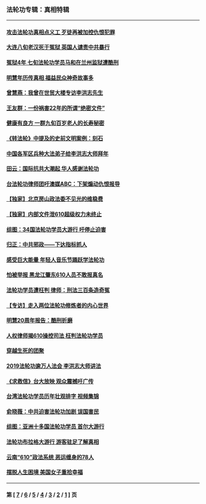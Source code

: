 ### 法轮功专辑：真相特辑
---
#### [攻击法轮功真相点义工 歹徒再被加控仇恨犯罪](../../pages/nf4389/n13601019.md?04170430) 
#### [大连八旬老汉死于冤狱 英国人谴责中共暴行](../../pages/nf4389/n13480118.md?04170430) 
#### [冤狱4年 七旬法轮功学员马和在兰州监狱遭酷刑](../../pages/nf4389/n13304688.md?04170430) 
#### [明慧年历传真相 福益民众神奇故事多](../../pages/nf4389/n13294545.md?04170430) 
#### [曾慧燕：我曾在世贸大楼专访李洪志先生](../../pages/nf4389/n12898729.md?04170430) 
#### [王友群：一份祸害22年的所谓“绝密文件”](../../pages/nf4389/n12871750.md?04170430) 
#### [健康有良方 一群九旬百岁老人的长寿秘密](../../pages/nf4389/n12847475.md?04170430) 
#### [《转法轮》中提及的史前文明案例：刻石](../../pages/nf4389/n12758577.md?04170430) 
#### [中国各军区兵种大法弟子给李洪志大师拜年](../../pages/nf4389/n12750047.md?04170430) 
#### [田云：国际抗共大潮起 华人感谢法轮功](../../pages/nf4389/n12357708.md?04170430) 
#### [台法轮功律师团吁澳媒ABC：下架煽动仇恨报导](../../pages/nf4389/n12279917.md?04170430) 
#### [【独家】北京房山政法委不见光的维稳费](../../pages/nf4389/n12031979.md?04170430) 
#### [【独家】内部文件泄610超级权力未终止](../../pages/nf4389/n12023895.md?04170430) 
#### [组图：34国法轮功学员大游行 吁停止迫害](../../pages/nf4389/n11492658.md?04170430) 
#### [归正：中共邪政——下达指标抓人](../../pages/nf4389/n11474770.md?04170430) 
#### [感受巨大能量 年轻人音乐节踊跃学法轮功](../../pages/nf4389/n11441981.md?04170430) 
#### [怕被举报 黑龙江肇东610人员不敢报真名](../../pages/nf4389/n11436499.md?04170430) 
#### [法轮功学员遭枉判 律师：刑法三百条造奇冤](../../pages/nf4389/n11433943.md?04170430) 
#### [【专访】走入两位法轮功修炼者的内心世界](../../pages/nf4389/n11415623.md?04170430) 
#### [明慧20周年报告：酷刑折磨](../../pages/nf4389/n11387954.md?04170430) 
#### [人权律师揭610操控司法 枉判法轮功学员](../../pages/nf4389/n11313370.md?04170430) 
#### [穿越生死的团聚](../../pages/nf4389/n11258922.md?04170430) 
#### [2019法轮功逾万人法会 李洪志大师讲法](../../pages/nf4389/n11265303.md?04170430) 
#### [《求救信》台大放映 观众震撼吁广传](../../pages/nf4389/n10922251.md?04170430) 
#### [台湾法轮功学员历年壮观排字 视频集锦](../../pages/nf4389/n10878789.md?04170430) 
#### [俞晓薇：中共迫害法轮功加剧 误国害民](../../pages/nf4389/n10859260.md?04170430) 
#### [组图：亚洲十多国法轮功学员 首尔大游行](../../pages/nf4389/n10781149.md?04170430) 
#### [法轮功布拉格大游行 游客驻足了解真相](../../pages/nf4389/n10749360.md?04170430) 
#### [云南“610”政法系统 恶运缠身的78人](../../pages/nf4389/n10747534.md?04170430) 
#### [摆脱人生困境 美国女子重拾幸福](../../pages/nf4389/n10688678.md?04170430) 

---
#### 第 [ [7](./7.md?04170430) / [6](./6.md?04170430) / [5](./5.md?04170430) / [4](./4.md?04170430) / [3](./3.md?04170430) / [2](./2.md?04170430) / [1](./1.md?04170430) ] 页
